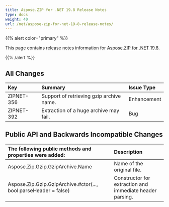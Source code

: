 ```yaml
---
title: Aspose.ZIP for .NET 19.8 Release Notes
type: docs
weight: 40
url: /net/aspose-zip-for-net-19-8-release-notes/
---
```


{{% alert color="primary" %}} 

This page contains release notes information for [Aspose.ZIP for .NET 19.8](https://downloads.aspose.com/zip/net/new-releases/aspose.zip-for-.net-19.8/).

{{% /alert %}} 


## **All Changes**

|**Key**|**Summary**|**Issue Type**|
| :- | :- | :- |
|ZIPNET-356|Support of retrieving gzip archive name.|Enhancement|
|ZIPNET-392|Extraction of a huge archive may fail.|Bug|
## **Public API and Backwards Incompatible Changes**

|**The following public methods and properties were added:**|**Description**|
| :- | :- |
|Aspose.Zip.Gzip.GzipArchive.Name|Name of the original file.|
|Aspose.Zip.Gzip.GzipArchive.#ctor(..., bool parseHeader = false)|Constructor for extraction and immediate header parsing.|

